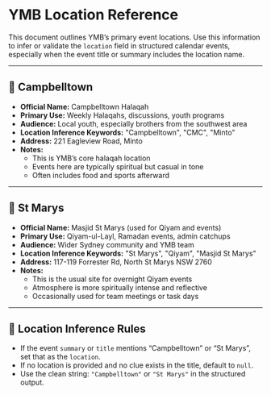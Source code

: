 # YMB Location Reference

This document outlines YMB’s primary event locations. Use this information to infer or validate the `location` field in structured calendar events, especially when the event title or summary includes the location name.

---

## 📍 Campbelltown

- **Official Name:** Campbelltown Halaqah
- **Primary Use:** Weekly Halaqahs, discussions, youth programs
- **Audience:** Local youth, especially brothers from the southwest area
- **Location Inference Keywords:** "Campbelltown", "CMC", "Minto"
- **Address:** 221 Eagleview Road, Minto
- **Notes:**
  - This is YMB’s core halaqah location
  - Events here are typically spiritual but casual in tone
  - Often includes food and sports afterward

---

## 📍 St Marys

- **Official Name:** Masjid St Marys (used for Qiyam and events)
- **Primary Use:** Qiyam-ul-Layl, Ramadan events, admin catchups
- **Audience:** Wider Sydney community and YMB team
- **Location Inference Keywords:** "St Marys", "Qiyam", "Masjid St Marys"
- **Address:** 117-119 Forrester Rd, North St Marys NSW 2760
- **Notes:**
  - This is the usual site for overnight Qiyam events
  - Atmosphere is more spiritually intense and reflective
  - Occasionally used for team meetings or task days

---

## 🧠 Location Inference Rules

- If the event `summary` or `title` mentions “Campbelltown” or “St Marys”, set that as the `location`.
- If no location is provided and no clue exists in the title, default to `null`.
- Use the clean string: `"Campbelltown"` or `"St Marys"` in the structured output.
